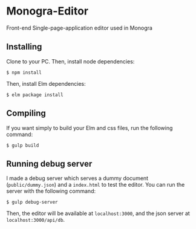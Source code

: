 # Monogra-Editor
Front-end Single-page-application editor used in Monogra

## Installing

Clone to your PC. Then, install node dependencies:

```
$ npm install
```

Then, install Elm dependencies:

```
$ elm package install
```

## Compiling

If you want simply to build your Elm and css files, run the following command:

```
$ gulp build
```

## Running debug server

I made a debug server which serves a dummy document (`public/dummy.json`) and a `index.html` to test the editor. You can run the server with the following command:

```
$ gulp debug-server
```

Then, the editor will be available at `localhost:3000`, and the json server at `localhost:3000/api/db`.
